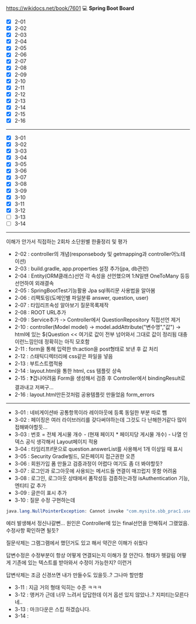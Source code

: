 https://wikidocs.net/book/7601
💻
**Spring Boot Board**

- [x] 2-01
- [x] 2-02
- [x] 2-03
- [x] 2-04
- [x] 2-05
- [x] 2-06
- [x] 2-07
- [x] 2-08
- [x] 2-09
- [x] 2-10
- [x] 2-11
- [x] 2-12
- [x] 2-13
- [x] 2-14
- [x] 2-15
- [x] 2-16
***
- [x] 3-01
- [x] 3-02
- [x] 3-03
- [x] 3-04
- [x] 3-05
- [x] 3-06
- [x] 3-07
- [x] 3-08
- [x] 3-09
- [x] 3-10
- [x] 3-11
- [x] 3-12
- [ ] 3-13
- [ ] 3-14
***
이해가 안가서 직접하는 2회차
소단원별 한줄정리 및 평가
- 2-02 : controller의 개념(responsebody 및 getmapping과 controller어노테이션)
- 2-03 : build.gradle, app.properties 설정 추가(jpa, db관련)
- 2-04 : Entity(ORM클래스)선언 각 속성을 선언했으며 1:N일땐 OneToMany 등등 선언하여 외래결속
- 2-05 : SpringBootTest기능활용 Jpa sql쿼리문 사용법을 알아봄
- 2-06 : 리팩토링(도메인별 파일분류 answer, question, user)
- 2-07 : 타임리프속성 알아보기 질문목록제작
- 2-08 : ROOT URL추가
- 2-09 : Service추가 -> Controller에서 QuestionRepository 직접선언 제거
- 2-10 : controller(Model model) -> model.addAttribute("변수명","값") ->
html에 있는 ${Question << 여기로 값이 전부 넘어와서 그대로 값이 정리됨 대충 이런느낌인데 정확히는 아직 모호함
- 2-11 : form을 통해 입력한 th:action을 post형태로 보낸 후 값 처리
- 2-12 : 스태틱디렉터리에 css같은 파일을 넣음
- 2-13 : 부트스트랩적용
- 2-14 : layout.html을 통한 html, css 템플릿 상속
- 2-15 : ❓겁나어려움 Form을 생성해서 검증 후 Controller에서 bindingResult로 결과내고 저쩌구...
- 2-16 : layout.html만든것처럼 공용템플릿 만들었음 form_errors

***
- 3-01 : 네비게이션바 공통항목이라 레이아웃에 등록 동일한 부분 따로 뺌
- 3-02 : 페이징은 여러 라이브러리를 갖다써야하는데 그것도 다 난해한거같다 많이접해봐야할듯...
- 3-03 : 번호 = 전체 게시물 개수 - (현재 페이지 * 페이지당 게시물 개수) - 나열 인덱스 공식 생각해서 Layout페이지 적용
- 3-04 : 타임리프if문으로 question.answerList를 사용해서 1개 이상일 때 표시
- 3-05 : Security Gradle빌드, 모든페이지 접근권한 오픈
- 3-06 : 회원가입 폼 만들고 검증과정이 어렵다 여기도 좀 더 봐야할듯?
- 3-07 : 로그인과 로그아웃에 사용되는 메서드들 연결이 매끄럽지 못함 어려움
- 3-08 : 로그인, 로그아웃 상태에서 폼작성등 검증하는과정 isAuthentication 기능, 엔티티 값 추가
- 3-09 : 글쓴이 표시 추가
- 3-10 : 질문 수정 구현하는데 
```java
java.lang.NullPointerException: Cannot invoke "com.mysite.sbb_prac1.user.UserService.getUser(String)" because "this.userService" is null
```
에러 발생해서 정신나갈뻔... 원인은 Controller에 있는 final선언을 안해줘서 그랬었음. 수정사항 확인하면 될듯?

질문삭제는 그램그램에서 했던거도 있고 해서 약간은 이해가 쉬웠다

답변수정은 수정부분이 항상 어떻게 연결되는지 이해가 잘 안간다. 형태가 헷갈림 어떻게 기존에 있는 텍스트를 받아와서 수정이 가능한지? 이런거

답변삭제는 조금 신경쓰면 내가 만들수도 있을듯..? 그나마 할만함
- 3-11 : 지금 거의 형태 익히는 수준 ㅋㅋㅋ
- 3-12 : 앵커가 근데 너무 느려서 답답한데 이거 옵션 있지  않았나..? 지피티는모른다네..
- 3-13 : 마크다운은 스킵 하겠습니다.
- 3-14 : 